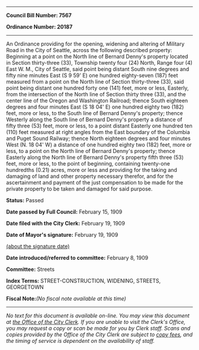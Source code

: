

********

**Council Bill Number: 7567**
   
**Ordinance Number: 20187**
********

 An Ordinance providing for the opening, widening and altering of Military Road in the City of Seattle, across the following described property: Beginning at a point on the North line of Bernard Denny's property located in Section thirty-three (33), Township twenty four (24) North, Range four (4) East W. M., City of Seattle, said point being distant South nine degrees and fifty nine minutes East (S 9 59' E) one hundred eighty-seven (187) feet measured from a point on the North line of Section thirty-three (33), said point being distant one hundred forty one (141) feet, more or less, Easterly, from the intersection of the North line of Section thirty three (33), and the center line of the Oregon and Washington Railroad; thence South eighteen degrees and four minutes East (S 18 04' E) one hundred eighty two (182) feet, more or less, to the South line of Bernard Denny's property; thence Westerly along the South line of Bernard Denny's property a distance of fifty three (53) feet, more or less, to a point distant Easterly one hundred ten (110) feet measured at right angles from the East boundary of the Columbia and Puget Sound Railway; thence North eighteen degrees and four minutes West (N. 18 04' W) a distance of one hundred eighty two (182) feet, more or less, to a point on the North line of Bernard Denny's property; thence Easterly along the North line of Bernard Denny's property fifth three (53) feet, more or less, to the point of beginning, containing twenty-one hundredths (0.21) acres, more or less and providing for the taking and damaging of land and other property necessary therefor, and for the ascertainment and payment of the just compensation to be made for the private property to be taken and damaged for said purpose.

**Status:** Passed
   
**Date passed by Full Council:** February 15, 1909
   
**Date filed with the City Clerk:** February 19, 1909
   
**Date of Mayor's signature:** February 19, 1909
   
[(about the signature date)](/~public/approvaldate.htm)
   
   
   
**Date introduced/referred to committee:** February 8, 1909
   
**Committee:** Streets
   
   
**Index Terms:** STREET-CONSTRUCTION, WIDENING, STREETS, GEORGETOWN

**Fiscal Note:**_(No fiscal note available at this time)_
********

_No text for this document is available on-line. You may view this document at [the Office of the City Clerk](http://www.seattle.gov/leg/clerk/contactUs.htm). If you are unable to visit the Clerk's Office, you may request a copy or scan be made for you by Clerk staff. Scans and copies provided by the Office of the City Clerk are subject to [copy fees](http://clerk.seattle.gov/~public/clerkfees.htm), and the timing of service is dependent on the availability of staff._

